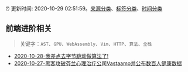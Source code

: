 :alarm_clock: 更新时间: 2020-10-29 02:51:59。[来源分类](../README.md)、[标签分类](../TAGS.md)、[时间分类](../TIMELINE.md)

## 前端进阶相关


> 关键字：`AST`、`GPU`、`WebAssembly`、`Vim`、`HTTP`、`算法`、`全栈`



- [2020-10-28-我差点去字节跳动做算法了!](https://sec.thief.one/article_content?a_id=882ea262dcf087cc7cff1093caa2e5b6) 
- [2020-10-27-黑客攻破芬兰心理治疗公司Vastaamo并公布数百人健康数据](https://sec.thief.one/article_content?a_id=50df8f87b6aff2ac286d3c2b81977a9e) 